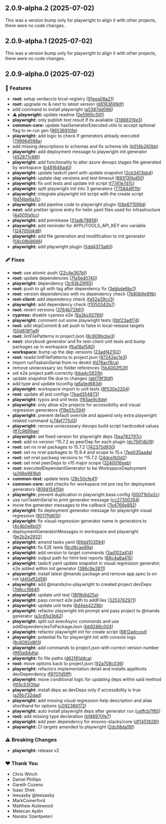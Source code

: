 ## 2.0.9-alpha.2 (2025-07-02)

This was a version bump only for playwright to align it with other projects, there were no code changes.

## 2.0.9-alpha.1 (2025-07-02)

This was a version bump only for playwright to align it with other projects, there were no code changes.

## 2.0.9-alpha.0 (2025-07-02)

### 🚀 Features

- **root:** setup verdaccio local-registry ([91eea08a21](https://github.com/Ensono/stacks-nx-plugins/commit/91eea08a21))
- **root:** upgrade nx & next to latest version ([d8183699df](https://github.com/Ensono/stacks-nx-plugins/commit/d8183699df))
- add command to install playwright ([a5387dd086](https://github.com/Ensono/stacks-nx-plugins/commit/a5387dd086))
- ⚠️  **playwright:** update readme ([0e5995c591](https://github.com/Ensono/stacks-nx-plugins/commit/0e5995c591))
- **playwright:** only publish test result if its available ([31888319e3](https://github.com/Ensono/stacks-nx-plugins/commit/31888319e3))
- **common-core:** update hasGeneratorExecuted utils to accept optional flag to re-run gen ([96536910fe](https://github.com/Ensono/stacks-nx-plugins/commit/96536910fe))
- **playwright:** add logic to check if generators already executed ([799964598a](https://github.com/Ensono/stacks-nx-plugins/commit/799964598a))
- add missing descriptions to schemas and fix schema ids ([b014b260bb](https://github.com/Ensono/stacks-nx-plugins/commit/b014b260bb))
- **playwright:** add deployment message to playwright init generator ([452871c88f](https://github.com/Ensono/stacks-nx-plugins/commit/452871c88f))
- **playwright:** add functionality to alter azure devops stages file generated by workspace ([b481646ad0](https://github.com/Ensono/stacks-nx-plugins/commit/b481646ad0))
- **playwright:** update taskctl yaml with update snapshot ([2cb3413bb4](https://github.com/Ensono/stacks-nx-plugins/commit/2cb3413bb4))
- **playwright:** update dep versions and test timeout ([893130bd50](https://github.com/Ensono/stacks-nx-plugins/commit/893130bd50))
- **playwright:** fix unit tests and update init script ([f7741e7d7c](https://github.com/Ensono/stacks-nx-plugins/commit/f7741e7d7c))
- **playwright:** split playwright init into 3 generators ([775844ff7b](https://github.com/Ensono/stacks-nx-plugins/commit/775844ff7b))
- **playwright:** integrate playwright init script with the create script ([6d14be6a7c](https://github.com/Ensono/stacks-nx-plugins/commit/6d14be6a7c))
- **playwright:** add pipeline code to playwright plugin ([08e671599d](https://github.com/Ensono/stacks-nx-plugins/commit/08e671599d))
- **next:** add prettier ignore entry for helm yaml files used for infrastructure ([4a505fa1cc](https://github.com/Ensono/stacks-nx-plugins/commit/4a505fa1cc))
- **playwright:** add prerelease ([31adb78856](https://github.com/Ensono/stacks-nx-plugins/commit/31adb78856))
- **playwright:** add reminder for APPLITOOLS_API_KEY env variable ([124705d4d8](https://github.com/Ensono/stacks-nx-plugins/commit/124705d4d8))
- **playwright:** add file generation and modification to init generator ([59c08b8686](https://github.com/Ensono/stacks-nx-plugins/commit/59c08b8686))
- **playwright:** add playwright plugin ([5dd4373a60](https://github.com/Ensono/stacks-nx-plugins/commit/5dd4373a60))

### 🩹 Fixes

- **root:** use atomic push ([22c4e367bf](https://github.com/Ensono/stacks-nx-plugins/commit/22c4e367bf))
- **root:** update dependencies ([7fa5ed0740](https://github.com/Ensono/stacks-nx-plugins/commit/7fa5ed0740))
- **playwright:** dependency ([3c93b29f65](https://github.com/Ensono/stacks-nx-plugins/commit/3c93b29f65))
- **root:** push to git with tag after dependency fix ([3ebbde6bc1](https://github.com/Ensono/stacks-nx-plugins/commit/3ebbde6bc1))
- **root:** version dependencies with nx dependency check ([7b80b9e99b](https://github.com/Ensono/stacks-nx-plugins/commit/7b80b9e99b))
- **rest-client:** add dependency check ([fa52a39cc5](https://github.com/Ensono/stacks-nx-plugins/commit/fa52a39cc5))
- **playwright:** add dependency check ([f1050342b7](https://github.com/Ensono/stacks-nx-plugins/commit/f1050342b7))
- **root:** revert versions ([3764b72861](https://github.com/Ensono/stacks-nx-plugins/commit/3764b72861))
- **cypress:** disable cypress e2e ([9a3bc92766](https://github.com/Ensono/stacks-nx-plugins/commit/9a3bc92766))
- **playwright:** comment out some playwright tests ([0bf23adf74](https://github.com/Ensono/stacks-nx-plugins/commit/0bf23adf74))
- **root:** add skipCommit & set push to false in local-release targets ([50d618f1a8](https://github.com/Ensono/stacks-nx-plugins/commit/50d618f1a8))
- **root:** lintFilePatterns in project.json ([8c809bcbe3](https://github.com/Ensono/stacks-nx-plugins/commit/8c809bcbe3))
- **next:** storybook generator and fix rest-client unit tests and bump packages up in workspace ([fba18a1580](https://github.com/Ensono/stacks-nx-plugins/commit/fba18a1580))
- **workspace:** bump up the dep versions ([23adf42102](https://github.com/Ensono/stacks-nx-plugins/commit/23adf42102))
- **root:** readd lintFilePatterns to project.json ([97242ec1e3](https://github.com/Ensono/stacks-nx-plugins/commit/97242ec1e3))
- import runTasksInSerial from nx devkit ([fd76acf8ca](https://github.com/Ensono/stacks-nx-plugins/commit/fd76acf8ca))
- remove unnecessary src folder references ([5b4002f53f](https://github.com/Ensono/stacks-nx-plugins/commit/5b4002f53f))
- set e2e project path correctly ([bba4c5631b](https://github.com/Ensono/stacks-nx-plugins/commit/bba4c5631b))
- update snapshot file due to changes ([abf79f3fdf](https://github.com/Ensono/stacks-nx-plugins/commit/abf79f3fdf))
- add type and update tsconfig ([a6a1ed683d](https://github.com/Ensono/stacks-nx-plugins/commit/a6a1ed683d))
- **playwright:** workspace import in unit tests ([8f530e2204](https://github.com/Ensono/stacks-nx-plugins/commit/8f530e2204))
- **root:** update all jest configs ([7bad354873](https://github.com/Ensono/stacks-nx-plugins/commit/7bad354873))
- **playwright:** typos and unit tests ([f93ae9c8de](https://github.com/Ensono/stacks-nx-plugins/commit/f93ae9c8de))
- **playwright:** only allow e2e projects for accessibility and visual regression generators ([f19e51c594](https://github.com/Ensono/stacks-nx-plugins/commit/f19e51c594))
- **playwright:** prevent default override and append only extra playwright related command ([c74ef775d3](https://github.com/Ensono/stacks-nx-plugins/commit/c74ef775d3))
- **playwright:** remove unnecessary devops build script hardcoded values ([ff7c9699ae](https://github.com/Ensono/stacks-nx-plugins/commit/ff7c9699ae))
- **playwright:** set fixed version for playwright deps ([5ea762797c](https://github.com/Ensono/stacks-nx-plugins/commit/5ea762797c))
- **root:** add nx version ^15.7.2 as peerDep for each plugin ([dc75614b19](https://github.com/Ensono/stacks-nx-plugins/commit/dc75614b19))
- **root:** set nx nrwl packages to 15.7.2 ([742375d930](https://github.com/Ensono/stacks-nx-plugins/commit/742375d930))
- **root:** set nx nrwl packages to 15.9.4 and scope to 15.x ([7ee035aada](https://github.com/Ensono/stacks-nx-plugins/commit/7ee035aada))
- **root:** set nrwl packaeg versions to ^15.7.2 ([24dce1b0d2](https://github.com/Ensono/stacks-nx-plugins/commit/24dce1b0d2))
- **root:** set nrwl peerDeps to v15 major scope ([3240016eeb](https://github.com/Ensono/stacks-nx-plugins/commit/3240016eeb))
- **root:** executedDependantGenerator to be WorkspaceDeployment ([a298e9816d](https://github.com/Ensono/stacks-nx-plugins/commit/a298e9816d))
- **common-test:** update tests ([28c50cfe41](https://github.com/Ensono/stacks-nx-plugins/commit/28c50cfe41))
- **common-core:** add checks for workspace init pre req for deployment generators ([8094154f5b](https://github.com/Ensono/stacks-nx-plugins/commit/8094154f5b))
- **playwright:** prevent duplication in playwright.base.config ([00071b5e2c](https://github.com/Ensono/stacks-nx-plugins/commit/00071b5e2c))
- use runTaskInSerial to print generator message ([cc27300354](https://github.com/Ensono/stacks-nx-plugins/commit/cc27300354))
- move the generator messages to the callback ([7b4766e892](https://github.com/Ensono/stacks-nx-plugins/commit/7b4766e892))
- **playwright:** fix deployment generator message for playwright visual regression ([9017ffd615](https://github.com/Ensono/stacks-nx-plugins/commit/9017ffd615))
- **playwright:** fix visual-regression generator name in generators.ts ([4c4b0e8b01](https://github.com/Ensono/stacks-nx-plugins/commit/4c4b0e8b01))
- deploymentGeneratorMessages in workspace and playwright ([9e2b2e2932](https://github.com/Ensono/stacks-nx-plugins/commit/9e2b2e2932))
- **playwright:** amend tasks yaml ([69dd103594](https://github.com/Ensono/stacks-nx-plugins/commit/69dd103594))
- **playwright:** fix E2E tests ([9cd9cae89a](https://github.com/Ensono/stacks-nx-plugins/commit/9cd9cae89a))
- **playwright:** add version to target commands ([3ad102a414](https://github.com/Ensono/stacks-nx-plugins/commit/3ad102a414))
- **playwright:** output path for html test reports ([88c4a8a415](https://github.com/Ensono/stacks-nx-plugins/commit/88c4a8a415))
- **playwright:** taskctl yaml update snapshot in visual regression generator, e2e added within init generator ([396c9e3811](https://github.com/Ensono/stacks-nx-plugins/commit/396c9e3811))
- **playwright:** install latest @mands package and remove app.spec.ts on init ([d40aff2d58](https://github.com/Ensono/stacks-nx-plugins/commit/d40aff2d58))
- **playwright:** add @mands/nx-playwright to created project devDeps ([7d6cc1984f](https://github.com/Ensono/stacks-nx-plugins/commit/7d6cc1984f))
- **playwright:** update unit test ([18f9b9d25a](https://github.com/Ensono/stacks-nx-plugins/commit/18f9b9d25a))
- **playwright:** pass correct e2e path to addFiles ([3253762971](https://github.com/Ensono/stacks-nx-plugins/commit/3253762971))
- **playwright:** update unit tests ([6d4ee4229b](https://github.com/Ensono/stacks-nx-plugins/commit/6d4ee4229b))
- **playwright:** refactor playwright init prompt and pass project to @mands generator ([a3c65d3b62](https://github.com/Ensono/stacks-nx-plugins/commit/a3c65d3b62))
- **playwright:** split out execAsync commands and use addDependenciesToPackageJson ([bb9288c004](https://github.com/Ensono/stacks-nx-plugins/commit/bb9288c004))
- **playwright:** refactor playwright init for create script ([8812adcced](https://github.com/Ensono/stacks-nx-plugins/commit/8812adcced))
- **playwright:** potential fix for playwright init with console logs ([8c6092d8f3](https://github.com/Ensono/stacks-nx-plugins/commit/8c6092d8f3))
- **playwright:** add commands to project.json with correct version number ([ff65e94dfa](https://github.com/Ensono/stacks-nx-plugins/commit/ff65e94dfa))
- **playwright:** fix file paths ([d62f81d4ca](https://github.com/Ensono/stacks-nx-plugins/commit/d62f81d4ca))
- **root:** move options back to project.json ([92a708c036](https://github.com/Ensono/stacks-nx-plugins/commit/92a708c036))
- **playwright:** refactors implementation detail and installs applitools devDependency ([f9707d5fff](https://github.com/Ensono/stacks-nx-plugins/commit/f9707d5fff))
- **playwright:** move conditional logic for updating deps within said method ([f05c53f39a](https://github.com/Ensono/stacks-nx-plugins/commit/f05c53f39a))
- **playwright:** install deps as devDeps only if accessibility is true ([a26b732dad](https://github.com/Ensono/stacks-nx-plugins/commit/a26b732dad))
- **playwright:** add missing visual regression help description and alias shorthand for options ([c092386172](https://github.com/Ensono/stacks-nx-plugins/commit/c092386172))
- **playwright:** auto install playwright deps after generator run ([ceffcb7f65](https://github.com/Ensono/stacks-nx-plugins/commit/ceffcb7f65))
- **root:** add missing type decleration ([bf48970fe7](https://github.com/Ensono/stacks-nx-plugins/commit/bf48970fe7))
- **playwright:** add peer dependency for ensono-stacks/core ([df1451928f](https://github.com/Ensono/stacks-nx-plugins/commit/df1451928f))
- **playwright:** CI targets amended to playwright ([2dc68da19f](https://github.com/Ensono/stacks-nx-plugins/commit/2dc68da19f))

### ⚠️  Breaking Changes

- **playwright:** release v2

### ❤️ Thank You

- Chris Winch
- Daniel Phillips
- Gareth Cozens
- Isaac Shek
- leesaxby @leesaxby
- MarkComerford
- Matthew Aizlewood
- Metecan Aydin
- Nandor Szentpeteri